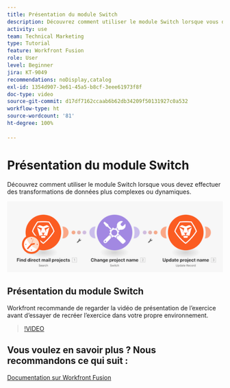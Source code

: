 ```yaml
---
title: Présentation du module Switch
description: Découvrez comment utiliser le module Switch lorsque vous devez effectuer des transformations de données plus complexes ou dynamiques dans  [!DNL Adobe Workfront Fusion].
activity: use
team: Technical Marketing
type: Tutorial
feature: Workfront Fusion
role: User
level: Beginner
jira: KT-9049
recommendations: noDisplay,catalog
exl-id: 1354d907-3e61-45a5-b8cf-3eee61973f8f
doc-type: video
source-git-commit: d17df7162ccaab6b62db34209f50131927c0a532
workflow-type: ht
source-wordcount: '81'
ht-degree: 100%

---
```


# Présentation du module Switch

Découvrez comment utiliser le module Switch lorsque vous devez effectuer des transformations de données plus complexes ou dynamiques.

![Image montrant l’utilisation du module Switch](assets/beyond-basic-modules-4.png)

## Présentation du module Switch

Workfront recommande de regarder la vidéo de présentation de l’exercice avant d’essayer de recréer l’exercice dans votre propre environnement.

>[!VIDEO](https://video.tv.adobe.com/v/3417933/?quality=12&learn=on&enablevpops&captions=fre_fr)



## Vous voulez en savoir plus ? Nous recommandons ce qui suit :

[Documentation sur Workfront Fusion](https://experienceleague.adobe.com/docs/workfront/using/adobe-workfront-fusion/workfront-fusion-2.html?lang=fr)
